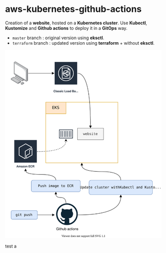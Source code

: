 # aws-kubernetes-github-actions

Creation of a **website**, hosted on a **Kubernetes cluster**. Use **Kubectl**, **Kustomize** and **Github actions** to deploy it in a **GitOps** way. 

- `master` branch : original version using **eksctl**.
- `terraform` branch : updated version using **terraform** + without **eksctl**.

![architecture.svg](architecture.svg)

test a 
